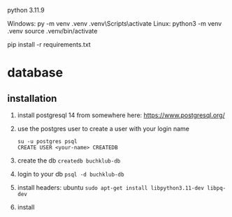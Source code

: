 python 3.11.9

Windows:
py -m venv .venv
.venv\Scripts\activate
Linux:
python3 -m venv .venv
source .venv/bin/activate

pip install -r requirements.txt

# database
## installation
1. install postgresql 14 from somewhere here: https://www.postgresql.org/

2. use the postgres user to create a user with your login name
   ```
   su -u postgres psql
   CREATE USER <your-name> CREATEDB
   ```

3. create the db `createdb buchklub-db`
4. login to your db `psql -d buchklub-db`

5. install headers: ubuntu `sudo apt-get install libpython3.11-dev libpq-dev`
6. install 